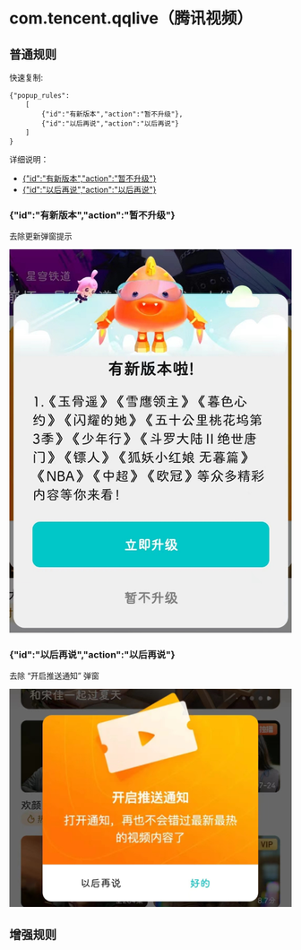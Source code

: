 # com.tencent.qqlive（腾讯视频）

## 普通规则

快速复制:
```
{"popup_rules":
    [
        {"id":"有新版本","action":"暂不升级"},
        {"id":"以后再说","action":"以后再说"}
    ]
}
```
详细说明：
- [{"id":"有新版本","action":"暂不升级"}](#id有新版本action暂不升级)
- [{"id":"以后再说","action":"以后再说"}](#id以后再说action以后再说)

### {"id":"有新版本","action":"暂不升级"}
去除更新弹窗提示

![](./assets/update_cancel.jpg)

### {"id":"以后再说","action":"以后再说"}
去除 “开启推送通知” 弹窗

![](./assets/notify_cancel.jpg)

## 增强规则
